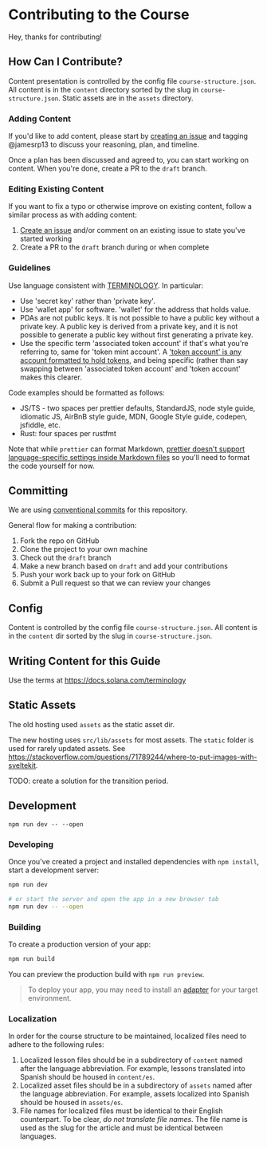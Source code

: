 # Contributing to the Course

Hey, thanks for contributing! 

## How Can I Contribute?

Content presentation is controlled by the config file `course-structure.json`. All content is in the `content` directory sorted by the slug in `course-structure.json`. Static assets are in the `assets` directory.

### Adding Content

If you'd like to add content, please start by [creating an issue](https://github.com/Unboxed-Software/solana-course/issues/new) and tagging @jamesrp13 to discuss your reasoning, plan, and timeline.

Once a plan has been discussed and agreed to, you can start working on content. When you're done, create a PR to the `draft` branch.

### Editing Existing Content

If you want to fix a typo or otherwise improve on existing content, follow a similar process as with adding content:

1. [Create an issue](https://github.com/Unboxed-Software/solana-course/issues/new) and/or comment on an existing issue to state you've started working
2. Create a PR to the `draft` branch during or when complete

### Guidelines

Use language consistent with [TERMINOLOGY](https://github.com/solana-foundation/developer-content/blob/main/docs/terminology.md). In particular:

- Use 'secret key' rather than 'private key'. 
- Use 'wallet app' for software. 'wallet' for the address that holds value.
- PDAs are not public keys. It is not possible to have a public key without a private key. A public key is derived from a private key, and it is not possible to generate a public key without first generating a private key.
- Use the specific term 'associated token account' if that's what you're referring to, same for 'token mint account'. A ['token account' is any account formatted to hold tokens](https://solana.stackexchange.com/questions/7507/what-is-the-difference-between-a-token-account-and-an-associated-token-account), and being specific (rather than say swapping between 'associated token account' and 'token account' makes this clearer.

Code examples should be formatted as follows:
 - JS/TS - two spaces per prettier defaults, StandardJS, node style guide, idiomatic JS, AirBnB style guide, MDN, Google Style guide, codepen, jsfiddle, etc.
 - Rust: four spaces per rustfmt
 
Note that while `prettier` can format Markdown, [prettier doesn't support language-specific settings inside Markdown files](https://github.com/prettier/prettier/issues/5378) so you'll need to format the code yourself for now.

## Committing

We are using [conventional commits](https://www.conventionalcommits.org/en/v1.0.0/)
for this repository.

General flow for making a contribution:

1. Fork the repo on GitHub
2. Clone the project to your own machine
3. Check out the `draft` branch
4. Make a new branch based on `draft` and add your contributions
4. Push your work back up to your fork on GitHub
5. Submit a Pull request so that we can review your changes

## Config

Content is controlled by the config file `course-structure.json`. All content is in the `content` dir sorted by the slug in `course-structure.json`. 

## Writing Content for this Guide

Use the terms at https://docs.solana.com/terminology

## Static Assets

The old hosting used `assets` as the static asset dir.

The new hosting uses `src/lib/assets` for most assets. The `static` folder is used for rarely updated assets. See https://stackoverflow.com/questions/71789244/where-to-put-images-with-sveltekit.

TODO: create a solution for the transition period.

## Development

```
npm run dev -- --open
```

### Developing

Once you've created a project and installed dependencies with `npm install`, start a development server:

```bash
npm run dev

# or start the server and open the app in a new browser tab
npm run dev -- --open
```

### Building

To create a production version of your app:

```bash
npm run build
```

You can preview the production build with `npm run preview`.

> To deploy your app, you may need to install an [adapter](https://kit.svelte.dev/docs/adapters) for your target environment.

### Localization

In order for the course structure to be maintained, localized files need to adhere to the following rules:

1. Localized lesson files should be in a subdirectory of `content` named after the language abbreviation. For example, lessons translated into Spanish should be housed in `content/es`.
2. Localized asset files should be in a subdirectory of `assets` named after the language abbreviation. For example, assets localized into Spanish should be housed in `assets/es`.
3. File names for localized files must be identical to their English counterpart. To be clear, *do not translate file names*. The file name is used as the slug for the article and must be identical between languages.

